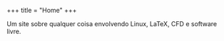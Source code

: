 +++
title = "Home"
+++

Um site sobre qualquer coisa envolvendo Linux, LaTeX, CFD e software livre.

